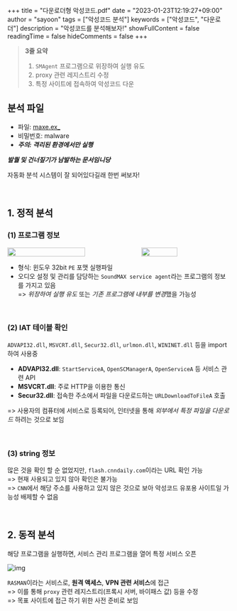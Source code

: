 +++
title = "다운로더형 악성코드.pdf"
date = "2023-01-23T12:19:27+09:00"
author = "sayoon"
tags = ["악성코드 분석"]
keywords = ["악성코드", "다운로더"]
description = "악성코드를 분석해보자!"
showFullContent = false
readingTime = false
hideComments = false
+++

> **3줄 요약**
> 1. `SMAgent` 프로그램으로 위장하여 실행 유도
> 2. proxy 관련 레지스트리 수정
> 3. 특정 사이트에 접속하여 악성코드 다운


## 분석 파일
- 파일: [maxe.ex_](https://drive.google.com/file/d/10WqBR3BF9SJsrqLrDkgvNsLIY1qp4J6v/view?usp=sharing)
- 비밀번호: malware 
- ***주의: 격리된 환경에서만 실행***

***발퀄 및 건너짚기가 남발하는 문서임니당***   

자동화 분석 시스템이 잘 되어있다길래 한번 써보자!

<br>

## 1. 정적 분석

### (1) 프로그램 정보

<div style="display: flex; align-items: center; justify-content: space-between;">
  <img src="down_01.webp" style="width: 59%; display: inline-block;">
  <img src="down_02.webp" style="width: 40%; display: inline-block;">
</div>

- 형식:  윈도우 32bit `PE` 포맷 실행파일
- 오디오 설정 및 관리를 담당하는 `SoundMAX service agent`라는 프로그램의 정보를 가지고 있음  
=> *위장하여 실행 유도* 또는 *기존 프로그램에 내부를 변경*했을 가능성

<br>

### (2) IAT 테이블 확인

`ADVAPI32.dll`, `MSVCRT.dll`, `Secur32.dll`, `urlmon.dll`, `WININET.dll` 등을 import 하여 사용중

- **ADVAPI32.dll**: `StartServiceA`, `OpenSCManagerA`, `OpenServiceA` 등 서비스 관련 API
- **MSVCRT.dll**: 주로 HTTP을 이용한 통신
- **Secur32.dll**: 접속한 주소에서 파일을 다운로드하는 `URLDownloadToFileA` 호출

=> 사용자의 컴퓨터에 서비스로 등록되어, 인터넷을 통해 *외부에서 특정 파일을 다운로드* 하려는 것으로 보임

<br>

### (3) string 정보

많은 것을 확인 할 순 없었지만, `flash.cnndaily.com`이라는 URL 확인 가능  
=> 현재 사용되고 있지 않아 확인은 불가능  
=> `CNN`에서 해당 주소를 사용하고 있지 않은 것으로 보아 악성코드 유포용 사이트일 가능성 배제할 수 없음

<br>

## 2. 동적 분석

해당 프로그램을 실행하면, 서비스 관리 프로그램을 열어 특정 서비스 오픈

![img](down_03.webp)

`RASMAN`이라는 서비스로, **원격 액세스**, **VPN 관련 서비스**에 접근  
=> 이를 통해 `proxy` 관련 레지스트리(프록시 서버, 바이패스 값) 등을 수정  
=> 목표 사이트에 접근 하기 위한 사전 준비로 보임

